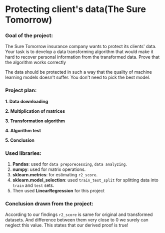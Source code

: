 # Protecting client's data(The Sure Tomorrow)

### Goal of the project:
The Sure Tomorrow insurance company wants to protect its clients' data. Your task is to develop a data transforming algorithm that would make it hard to recover personal information from the transformed data. Prove that the algorithm works correctly

The data should be protected in such a way that the quality of machine learning models doesn't suffer. You don't need to pick the best model.




### Project plan:
**1. Data downloading**

**2. Multiplication of matrices**

**3. Transformation algorithm**

**4. Algorithm test**

**5. Conclusion**


### Used libraries:
1. **Pandas**: used for `data preporecessing`, `data analyzing`.
2. **numpy**: used for matrix operations.
3. **sklearn.metrics**: for estimating `r2_score`.
4. **sklearn.model_selection**: used `train_test_split` for splitting data into `train` and `test` sets.
5. Then used **LinearRegression** for this project


### Conclusion drawn from the project:
According to our findings `r2_score` is same for original and transformed datasets. And difference between them very close to 0 we surely can neglect this value. This states that our derived proof is true! 


